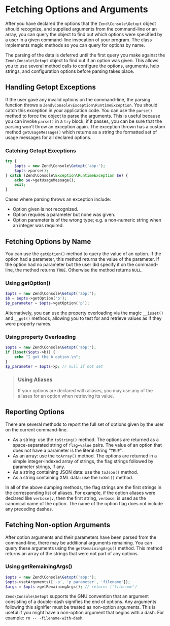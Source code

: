 # Fetching Options and Arguments

After you have declared the options that the `Zend\Console\Getopt` object should
recognize, and supplied arguments from the command-line or an array, you can
query the object to find out which options were specified by a user in a given
command-line invocation of your program. The class implements magic methods so
you can query for options by name.

The parsing of the data is deferred until the first query you make against the
`Zend\Console\Getopt` object to find out if an option was given.  This allows
you to use several method calls to configure the options, arguments, help
strings, and configuration options before parsing takes place.

## Handling Getopt Exceptions

If the user gave any invalid options on the command-line, the parsing function
throws a `Zend\Console\Exception\RuntimeException`. You should catch this
exception in your application code. You can use the `parse()` method to force
the object to parse the arguments. This is useful because you can invoke
`parse()` in a `try` block; if it passes, you can be sure that the parsing won't
throw an exception again. The exception thrown has a custom method
`getUsageMessage()` which returns as a string the formatted set of usage
messages for all declared options.

### Catching Getopt Exceptions

```php
try {
    $opts = new Zend\Console\Getopt('abp:');
    $opts->parse();
} catch (Zend\Console\Exception\RuntimeException $e) {
    echo $e->getUsageMessage();
    exit;
}
```

Cases where parsing throws an exception include:

- Option given is not recognized.
- Option requires a parameter but none was given.
- Option parameter is of the wrong type; e.g. a non-numeric string when an
  integer was required.

## Fetching Options by Name

You can use the `getOption()` method to query the value of an option. If the
option had a parameter, this method returns the value of the parameter. If the
option had no parameter but the user did specify it on the command-line, the
method returns `TRUE`. Otherwise the method returns `NULL`.

### Using getOption()

```php
$opts = new Zend\Console\Getopt('abp:');
$b = $opts->getOption('b');
$p_parameter = $opts->getOption('p');
```

Alternatively, you can use the property overloading via the magic `__isset()` and
`__get()` methods, allowing you to test for and retrieve values as if they were
property names.

### Using property Overloading

```php
$opts = new Zend\Console\Getopt('abp:');
if (isset($opts->b)) {
    echo "I got the b option.\n";
}
$p_parameter = $opts->p; // null if not set
```

> ### Using Aliases
>
> If your options are declared with aliases, you may use any of the aliases for
> an option when retrieving its value.

## Reporting Options

There are several methods to report the full set of options given by the user on the current
command-line.

- As a string: use the `toString()` method. The options are returned as a
  space-separated string of `flag=value` pairs. The value of an option that does
  not have a parameter is the literal string "`TRUE`".
- As an array: use the `toArray()` method. The options are returned in a simple
  integer-indexed array of strings, the flag strings followed by parameter
  strings, if any.
- As a string containing JSON data: use the `toJson()` method.
- As a string containing XML data: use the `toXml()` method.

In all of the above dumping methods, the flag strings are the first strings in
the corresponding list of aliases. For example, if the option aliases were
declared like `verbose|v`, then the first string, `verbose`, is used as the
canonical name of the option. The name of the option flag does not include any
preceding dashes.

## Fetching Non-option Arguments

After option arguments and their parameters have been parsed from the
command-line, there may be additional arguments remaining. You can query these
arguments using the `getRemainingArgs()` method.  This method returns an array
of the strings that were not part of any options.

### Using getRemainingArgs()

```php
$opts = new Zend\Console\Getopt('abp:');
$opts->setArguments(['-p', 'p_parameter', 'filename']);
$args = $opts->getRemainingArgs(); // returns ['filename']
```

`Zend\Console\Getopt` supports the GNU convention that an argument consisting of
a double-dash signifies the end of options. Any arguments following this
signifier must be treated as non-option arguments. This is useful if you might
have a non-option argument that begins with a dash. For example: `rm --
-filename-with-dash`.
